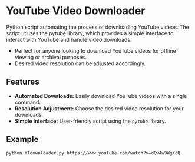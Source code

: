 # YouTube Video Downloader
Python script automating the process of downloading YouTube videos. The script utilizes the pytube library, which provides a simple interface to interact with YouTube and handle video downloads. 
- Perfect for anyone looking to download YouTube videos for offline viewing or archival purposes.
- Desired video resolution can be adjusted accordingly.

## Features

- **Automated Downloads:** Easily download YouTube videos with a single command.
- **Resolution Adjustment:** Choose the desired video resolution for your downloads.
- **Simple Interface:** User-friendly script using the `pytube` library.

## Example

```
python YTdownloader.py https://www.youtube.com/watch?v=dQw4w9WgXcQ
```
